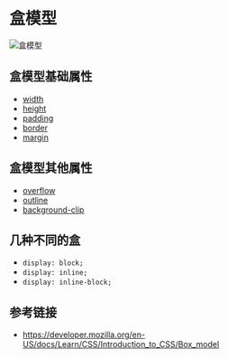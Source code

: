 # 盒模型

![盒模型](https://mdn.mozillademos.org/files/13647/box-model-standard-small.png)

## 盒模型基础属性

* [width](https://developer.mozilla.org/en-US/docs/Web/CSS/width)
* [height](https://developer.mozilla.org/en-US/docs/Web/CSS/height)
* [padding](https://developer.mozilla.org/en-US/docs/Web/CSS/padding)
* [border](https://developer.mozilla.org/en-US/docs/Web/CSS/border)
* [margin](https://developer.mozilla.org/en-US/docs/Web/CSS/margin)

## 盒模型其他属性

* [overflow](https://developer.mozilla.org/en-US/docs/Web/CSS/overflow)
* [outline](https://developer.mozilla.org/en-US/docs/Web/CSS/outline)
* [background-clip](https://developer.mozilla.org/en-US/docs/Web/CSS/background-clip)

## 几种不同的盒
* `display: block;`
* `display: inline;`
* `display: inline-block;`

## 参考链接
* https://developer.mozilla.org/en-US/docs/Learn/CSS/Introduction_to_CSS/Box_model
